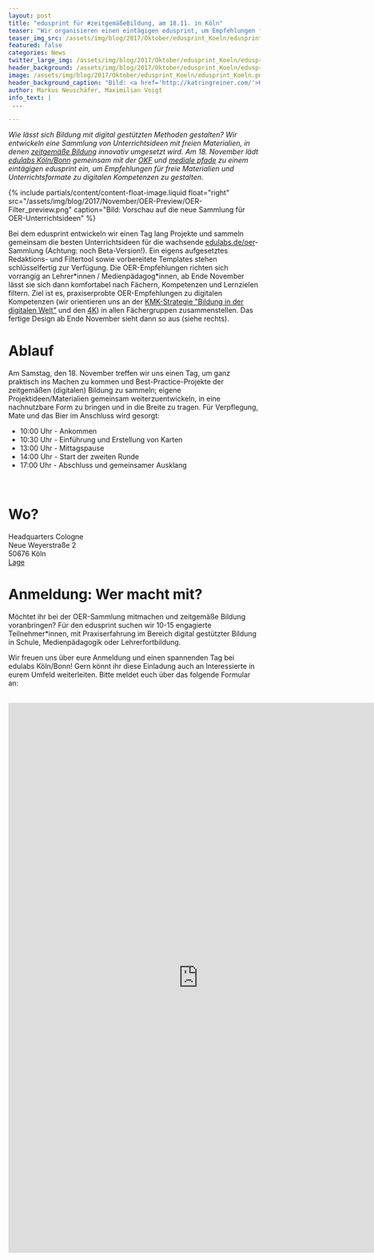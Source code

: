```yaml
---
layout: post
title: "edusprint für #zeitgemäßeBildung, am 18.11. in Köln"
teaser: "Wir organisieren einen eintägigen edusprint, um Empfehlungen für Materialien und Unterrichtsformate zu digitalen Kompetenzen zu entwickeln."
teaser_img_src: /assets/img/blog/2017/Oktober/edusprint_Koeln/edusprint_Koeln.png
featured: false
categories: News
twitter_large_img: /assets/img/blog/2017/Oktober/edusprint_Koeln/edusprint_Koeln.png
header_background: /assets/img/blog/2017/Oktober/edusprint_Koeln/edusprint.jpg
image: /assets/img/blog/2017/Oktober/edusprint_Koeln/edusprint_Koeln.png
header_background_caption: "Bild: <a href='http://katringreiner.com/'>Katrin Greiner</a>, <a href='https://creativecommons.org/licenses/by/4.0/legalcode'>CC-BY 4.0</a>"
author: Markus Neuschäfer, Maximilian Voigt
info_text: |
 ...

---
```

*Wie lässt sich Bildung mit digital gestützten Methoden gestalten? Wir entwickeln eine Sammlung von Unterrichtsideen mit freien Materialien, in denen [zeitgemäße Bildung](https://edulabs.de/blog/Interview-mit-Dejan-Mihajlovic-zu-zeitgemae%C3%9Fer-Bildung) innovativ umgesetzt wird.
Am 18. November lädt [edulabs Köln/Bonn](https://edulabs.de/labs/edulabsk-bn) gemeinsam mit der [OKF](https://www.okfn.de) und [mediale pfade](http://www.medialepfade.org/) zu einem eintägigen edusprint ein, um Empfehlungen für freie Materialien und Unterrichtsformate zu digitalen Kompetenzen zu gestalten.*

<!-- include floated image -->
{% include partials/content/content-float-image.liquid float="right"
src="/assets/img/blog/2017/November/OER-Preview/OER-Filter_preview.png" caption="Bild: Vorschau auf die neue Sammlung für OER-Unterrichtsideen" %}

Bei dem edusprint entwickeln wir einen Tag lang Projekte und sammeln gemeinsam die besten Unterrichtsideen für die wachsende [edulabs.de/oer](http://www.edulabs.de/oer)-Sammlung (Achtung: noch Beta-Version!). Ein eigens aufgesetztes Redaktions- und Filtertool sowie vorbereitete Templates stehen schlüsselfertig zur Verfügung. Die OER-Empfehlungen richten sich vorrangig an Lehrer\*innen / Medienpädagog\*innen, ab Ende November lässt sie sich dann komfortabel nach Fächern, Kompetenzen und Lernzielen filtern. Ziel ist es, praxiserprobte OER-Empfehlungen zu digitalen Kompetenzen (wir orientieren uns an der [KMK-Strategie "Bildung in der digitalen Welt"](https://www.kmk.org/fileadmin/Dateien/pdf/PresseUndAktuelles/2016/Bildung_digitale_Welt_Webversion.pdf) und den [4K](http://politik-digital.de/news/aula-schuelerbeteiligung-und-die-kompetenzen-der-zukunft-153015/)) in allen Fächergruppen zusammenstellen. Das fertige Design ab Ende November sieht dann so aus (siehe rechts).


# Ablauf
Am Samstag, den 18. November treffen wir uns einen Tag, um ganz praktisch ins Machen zu kommen und Best-Practice-Projekte der zeitgemäßen (digitalen) Bildung zu sammeln; eigene Projektideen/Materialien gemeinsam weiterzuentwickeln, in eine nachnutzbare Form zu bringen und in die Breite zu tragen. Für Verpflegung, Mate und das Bier im Anschluss wird gesorgt:

* 10:00 Uhr - Ankommen
* 10:30 Uhr - Einführung und Erstellung von Karten
* 13:00 Uhr - Mittagspause
* 14:00 Uhr - Start der zweiten Runde
* 17:00 Uhr - Abschluss und gemeinsamer Ausklang<br><br><br>

# Wo?
Headquarters Cologne<br>
Neue Weyerstraße 2<br>
50676 Köln<br>
[Lage](https://goo.gl/maps/d4Ln6x5wXPv)

# Anmeldung: Wer macht mit?
Möchtet ihr bei der OER-Sammlung mitmachen und zeitgemäße Bildung voranbringen? Für den edusprint suchen wir 10-15 engagierte Teilnehmer\*innen, mit Praxiserfahrung im Bereich digital gestützter Bildung in Schule, Medienpädagogik oder Lehrerfortbildung.

Wir freuen uns über eure Anmeldung und einen spannenden Tag bei edulabs Köln/Bonn! Gern könnt ihr diese Einladung auch an Interessierte in eurem Umfeld weiterleiten. Bitte meldet euch über das folgende Formular an:<br><br>

<div class="video"><iframe src="https://docs.google.com/forms/d/e/1FAIpQLSeiOcVXU1_JFlHQyAwkyRN12bxxtBZtJXpYDm-fRLoMr09x4w/viewform?embedded=true" width="760" height="1100" frameborder="0" marginheight="0" marginwidth="0">Wird geladen...</iframe></div>
